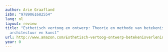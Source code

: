 ```yaml
---
author: Arie Graafland
isbn: "9789061682554"
lang: nl
layout: review
title: "Esthetisch vertoog en ontwerp: Theorie en methode van betekenisverlening in
  architectuur en kunst"
url: http://www.amazon.com/Esthetisch-vertoog-ontwerp-betekenisverlening-architectuur/dp/906168255X?SubscriptionId=0VMG0VFGBMRWVRA58R02&tag=ldvd-20&linkCode=xm2&camp=2025&creative=165953&creativeASIN=906168255X
year: 0
---
```

